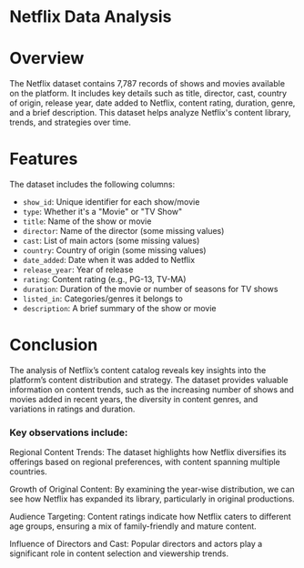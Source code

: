 # Netflix Data Analysis

# Overview
The Netflix dataset contains 7,787 records of shows and movies available on the platform. It includes key details such as title, director, cast, country of origin, release year, date added to Netflix, content rating, duration, genre, and a brief description. This dataset helps analyze Netflix's content library, trends, and strategies over time.

# Features 
The dataset includes the following columns:
- `show_id`: Unique identifier for each show/movie
- `type`: Whether it's a "Movie" or "TV Show"
- `title`: Name of the show or movie
- `director`: Name of the director (some missing values)
- `cast`: List of main actors (some missing values)
- `country`: Country of origin (some missing values)
- `date_added`: Date when it was added to Netflix
- `release_year`: Year of release
- `rating`: Content rating (e.g., PG-13, TV-MA)
- `duration`: Duration of the movie or number of seasons for TV shows
- `listed_in`: Categories/genres it belongs to
- `description`: A brief summary of the show or movie

# Conclusion
The analysis of Netflix’s content catalog reveals key insights into the platform’s content distribution and strategy. The dataset provides valuable information on content trends, such as the increasing number of shows and movies added in recent years, the diversity in content genres, and variations in ratings and duration.

### Key observations include:

Regional Content Trends: The dataset highlights how Netflix diversifies its offerings based on regional preferences, with content spanning multiple countries.

Growth of Original Content: By examining the year-wise distribution, we can see how Netflix has expanded its library, particularly in original productions.

Audience Targeting: Content ratings indicate how Netflix caters to different age groups, ensuring a mix of family-friendly and mature content.

Influence of Directors and Cast: Popular directors and actors play a significant role in content selection and viewership trends.
